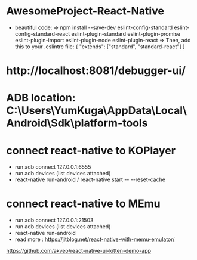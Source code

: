 # AwesomeProject-React-Native
 - beautiful code:
  => npm install --save-dev eslint-config-standard eslint-config-standard-react eslint-plugin-standard eslint-plugin-promise eslint-plugin-import eslint-plugin-node eslint-plugin-react
  => Then, add this to your .eslintrc file: 
    {
      "extends": ["standard", "standard-react"]
    }
# http://localhost:8081/debugger-ui/
# ADB location: C:\Users\YumKuga\AppData\Local\Android\Sdk\platform-tools
# connect react-native to KOPlayer
  * run adb connect 127.0.0.1:6555
  * run adb devices (list devices attached)
  * react-native run-android / react-native start -- --reset-cache

# connect react-native to MEmu
  * run adb connect 127.0.0.1:21503
  * run adb devices (list devices attached)
  * react-native run-android
  * read more : https://jitblog.net/react-native-with-memu-emulator/


https://github.com/akveo/react-native-ui-kitten-demo-app
